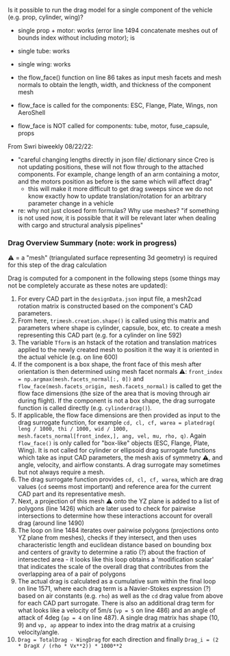 Is it possible to run the drag model for a single component of the vehicle  (e.g. prop, cylinder, wing)?

- single prop + motor: works (error line 1494 concatenate meshes out of bounds index without including motor); is  
- single tube: works
- single wing: works

- the flow_face() function on line 86 takes as input mesh facets and mesh normals to obtain the length, width, and thickness of the component mesh
- flow_face is called for the components: ESC, Flange, Plate, Wings, non AeroShell
- flow_face is NOT called for components: tube, motor, fuse_capsule, props

From Swri biweekly 08/22/22:
- "careful changing lengths directly in json file/ dictionary since Creo is not updating positions, these will not flow through to the attached components. For example, change length of an arm containing a motor, and the motors position as before is the same which will affect drag"
    - this will make it more difficult to get drag sweeps since we do not know exactly how to update translation/rotation for an arbitrary parameter change in a vehicle
- re: why not just closed form formulas? Why use meshes? "if something is not used now, it is possible that it will be relevant later when dealing with cargo and structural analysis pipelines" 


### Drag Overview Summary (note: work in progress)

⚠️ = a "mesh" (triangulated surface representing 3d geometry) is required for this step of the drag calculation

Drag is computed for a component in the following steps (some things may not be completely accurate as these notes are updated):

1. For every CAD part in the `designData.json` input file, a mesh2cad rotation matrix is constructed based on the component's CAD parameters.
2. From here, `trimesh.creation.shape()` is called using this matrix and parameters where shape is cylinder, capsule, box, etc. to create a mesh representing this CAD part (e.g. for a cylinder on line 592)
3. The variable `Tform` is an hstack of the rotation and translation matrices applied to the newly created mesh to position it the way it is oriented in the actual vehicle (e.g. on line 600)
4. If the component is a box shape, the front face of this mesh after orientation is then determined using mesh facet normals ⚠️: `front_index = np.argmax(mesh.facets_normal[:, 0])` and `flow_face(mesh.facets_origin, mesh.facets_normal)` is called to get the flow face dimensions (the size of the area that is moving through air during flight). If the component is not a box shape, the drag surrogate function is called directly (e.g. `cylinderdrag()`).
5. If applicable, the flow face dimensions are then provided as input to the drag surrogate function, for example `cd, cl, cf, warea = platedrag( leng / 1000, thi / 1000, wid / 1000, mesh.facets_normal[front_index,], ang, vel, mu, rho, q)`. Again `flow_face()` is only called for "box-like" objects (ESC, Flange, Plate, Wing). It is not called for cylinder or ellipsoid drag surrogate functions which take as input CAD parameters, the mesh axis of symmetry ⚠️, and angle, velocity, and airflow constants. A drag surrogate may sometimes but not always require a mesh.
6. The drag surrogate function provides `cd, cl, cf, warea`, which are drag values (`cd` seems most important) and reference area for the current CAD part and its representative mesh.
7. Next, a projection of this mesh ⚠️ onto the YZ plane is added to a list of polygons (line 1426) which are later used to check for pairwise intersections to determine how these interactions account for overall drag (around line 1490)
8. The loop on line 1484 iterates over pairwise polygons (projections onto YZ plane from meshes), checks if they intersect, and then uses characteristic length and euclidean distance based on bounding box and centers of gravity to determine a ratio (?) about the fraction of intersected area - it looks like this loop obtains a 'modification scalar' that indicates the scale of the overall drag that contributes from the overlapping area of a pair of polygons
9. The actual drag is calculated as a cumulative sum within the final loop on line 1571, where each drag term is a Navier-Stokes expression (?) based on air constants (e.g. `rho`) as well as the `cd` drag value from above for each CAD part surrogate. There is also an additional drag term for what looks like a velocity of 5m/s (`vp = 5` on line 486) and an angle of attack of 4deg (`ap = 4` on line 487). A single drag matrix has shape (10, 9) and `vp, ap` appear to index into the drag matrix at a cruising velocity/angle.
10. `Drag = TotalDrag - WingDrag` for each direction and finally `Drag_i = (2 * DragX / (rho * Vx**2)) * 1000**2`
